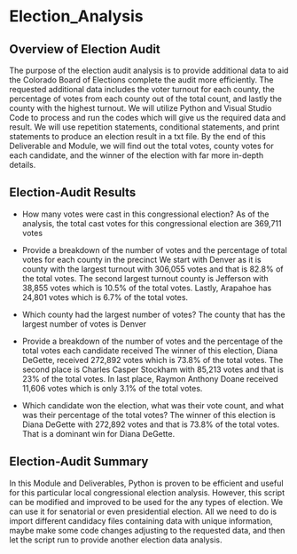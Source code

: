 # Election_Analysis

## Overview of Election Audit 
The purpose of the election audit analysis is to provide additional data to aid the Colorado Board of Elections complete the audit more efficiently. The requested additional data includes the voter turnout for each county, the percentage of votes from each county out of the total count, and lastly the county with the highest turnout. We will utilize Python and Visual Studio Code to process and run the codes which will give us the required data and result. We will use repetition statements, conditional statements, and print statements to produce an election result in a txt file. By the end of this Deliverable and Module, we will find out the total votes, county votes for each candidate, and the winner of the election with far more in-depth details. 

## Election-Audit Results
- How many votes were cast in this congressional election?
As of the analysis, the total cast votes for this congressional election are 369,711 votes

- Provide a breakdown of the number of votes and the percentage of total votes for each county in the precinct
We start with Denver as it is county with the largest turnout with 306,055 votes and that is 82.8% of the total votes. The second largest turnout county is Jefferson with 38,855 votes which is 10.5% of the total votes. Lastly, Arapahoe has 24,801 votes which is 6.7% of the total votes. 

- Which county had the largest number of votes?
The county that has the largest number of votes is Denver

- Provide a breakdown of the number of votes and the percentage of the total votes each candidate received
The winner of this election, Diana DeGette, received 272,892 votes which is 73.8% of the total votes. The second place is Charles Casper Stockham with 85,213 votes and that is 23% of the total votes. In last place, Raymon Anthony Doane received 11,606 votes which is only 3.1% of the total votes. 

- Which candidate won the election, what was their vote count, and what was their percentage of the total votes?
The winner of this election is Diana DeGette with 272,892 votes and that is 73.8% of the total votes. That is a dominant win for Diana DeGette.  

## Election-Audit Summary 
In this Module and Deliverables, Python is proven to be efficient and useful for this particular local congressional election analysis. However, this script can be modified and improved to be used for the any types of election. We can use it for senatorial or even presidential election. All we need to do is import different candidacy files containing data with unique information, maybe make some code changes adjusting to the requested data, and then let the script run to provide another election data analysis.


